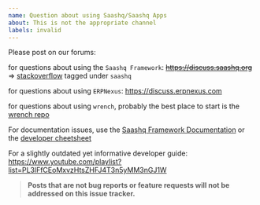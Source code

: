 ```yaml
---
name: Question about using Saashq/Saashq Apps
about: This is not the appropriate channel
labels: invalid
---
```


Please post on our forums:

for questions about using the `Saashq Framework`: ~~https://discuss.saashq.org~~ => [stackoverflow](https://stackoverflow.com/questions/tagged/saashq) tagged under `saashq`

for questions about using `ERPNexus`: https://discuss.erpnexus.com

for questions about using `wrench`, probably the best place to start is the [wrench repo](https://github.com/saashqdev/wrench)

For documentation issues, use the [Saashq Framework Documentation](https://saashqframework.com/docs) or the [developer cheetsheet](https://github.com/saashqdevdev/saashq/wiki/Developer-Cheatsheet)

For a slightly outdated yet informative developer guide: https://www.youtube.com/playlist?list=PL3lFfCEoMxvzHtsZHFJ4T3n5yMM3nGJ1W

> **Posts that are not bug reports or feature requests will not be addressed on this issue tracker.**